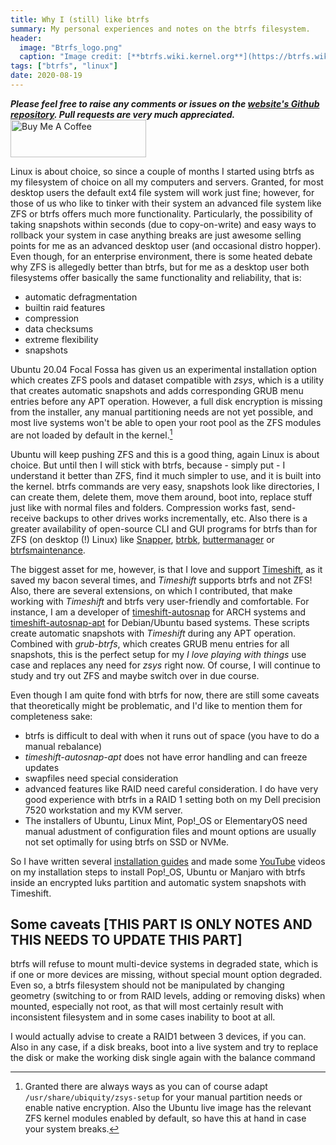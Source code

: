 ```yaml
---
title: Why I (still) like btrfs
summary: My personal experiences and notes on the btrfs filesystem.
header:
  image: "Btrfs_logo.png"
  caption: "Image credit: [**btrfs.wiki.kernel.org**](https://btrfs.wiki.kernel.org/index.php/File:Btrfs_logo.svg)"
tags: ["btrfs", "linux"]
date: 2020-08-19
---
```

***Please feel free to raise any comments or issues on the [website's Github repository](https://github.com/wmutschl/mutschler.dev). Pull requests are very much appreciated.***
<a href="https://www.buymeacoffee.com/mutschler" target="_blank"><img src="https://cdn.buymeacoffee.com/buttons/v2/default-red.png" alt="Buy Me A Coffee" style="height: 60px !important;width: 217px !important;" ></a>

Linux is about choice, so since a couple of months I started using btrfs as my filesystem of choice on all my computers and servers. Granted, for most desktop users the default ext4 file system will work just fine; however, for those of us who like to tinker with their system an advanced file system like ZFS or btrfs offers much more functionality. Particularly, the possibility of taking snapshots within seconds (due to copy-on-write) and easy ways to rollback your system in case anything breaks are just awesome selling points for me as an advanced desktop user (and occasional distro hopper). Even though, for an enterprise environment, there is some heated debate why ZFS is allegedly better than btrfs, but for me as a desktop user both filesystems offer basically the same functionality and reliability, that is:

- automatic defragmentation
- builtin raid features
- compression
- data checksums
- extreme flexibility
- snapshots

Ubuntu 20.04 Focal Fossa has given us an experimental installation option which creates ZFS pools and dataset compatible with *zsys*, which is a utility that creates automatic snapshots and adds corresponding GRUB menu entries before any APT operation. However, a full disk encryption is missing from the installer, any manual partitioning needs are not yet possible, and most live systems won't be able to open your root pool as the ZFS modules are not loaded by default in the kernel.[^1] 

[^1]: Granted there are always ways as you can of course adapt `/usr/share/ubiquity/zsys-setup` for your manual partition needs or enable native encryption. Also the Ubuntu live image has the relevant ZFS kernel modules enabled by default, so have this at hand in case your system breaks.

Ubuntu will keep pushing ZFS and this is a good thing, again Linux is about choice. But until then I will stick with btrfs, because - simply put - I understand it better than ZFS, find it much simpler to use, and it is built into the kernel. btrfs commands are very easy, snapshots look like directories, I can create them, delete them, move them around, boot into, replace stuff just like with normal files and folders. Compression works fast, send-receive backups to other drives works incrementally, etc. Also there is a greater availability of open-source CLI and GUI programs for btrfs than for ZFS (on desktop (!) Linux) like [Snapper](https://wiki.archlinux.org/index.php/Snapper), [btrbk](https://github.com/digint/btrbk), [buttermanager](https://github.com/egara/buttermanager) or [btrfsmaintenance](https://github.com/kdave/btrfsmaintenance).

The biggest asset for me, however, is that I love and support [Timeshift](https://github.com/teejee2008/timeshift), as it saved my bacon several times, and *Timeshift* supports btrfs and not ZFS! Also, there are several extensions, on which I contributed, that make working with *Timeshift* and btrfs very user-friendly and comfortable. For instance, I am a developer of [timeshift-autosnap](https://gitlab.com/gobonja/timeshift-autosnap) for ARCH systems and [timeshift-autosnap-apt](https://github.com/wmutschl/timeshift-autosnap-apt) for Debian/Ubuntu based systems. These scripts create automatic snapshots with *Timeshift* during any APT operation. Combined with *grub-btrfs*, which creates GRUB menu entries for all snapshots, this is the perfect setup for my *I love playing with things* use case and replaces any need for *zsys* right now. Of course, I will continue to study and try out ZFS and maybe switch over in due course.

Even though I am quite fond with btrfs for now, there are still some caveats that theoretically might be problematic, and I'd like to mention them for completeness sake:

- btrfs is difficult to deal with when it runs out of space (you have to do a manual rebalance)
- *timeshift-autosnap-apt* does not have error handling and can freeze updates
- swapfiles need special consideration
- advanced features like RAID need careful consideration. I do have very good experience with btrfs in a RAID 1 setting both on my Dell precision 7520 workstation and my KVM server.
- The installers of Ubuntu, Linux Mint, Pop!_OS or ElementaryOS need manual adustment of configuration files and mount options are usually not set optimally for using btrfs on SSD or NVMe.

So I have written several [installation guides](../install-guides) and made some [YouTube](https://www.youtube.com/playlist?list=PLiN_C6lGtCc-KbqCP1XuWgMp4ky634v0X) videos on my installation steps to install Pop!_OS, Ubuntu or Manjaro with btrfs inside an encrypted luks partition and automatic system snapshots with Timeshift.


## Some caveats [THIS PART IS ONLY NOTES AND THIS NEEDS TO UPDATE THIS PART]
btrfs will refuse to mount multi-device systems in degraded state, which is if one or more devices are missing, without special mount option degraded. Even so, a btrfs filesystem should not be manipulated by changing geometry (switching to or from RAID levels, adding or removing disks) when mounted, especially not root, as that will most certainly result with inconsistent filesystem and in some cases inability to boot at all.

I would actually advise to create a RAID1 between 3 devices, if you can. Also in any case, if a disk breaks, boot into a live system and try to replace the disk or make the working disk single again with the balance command